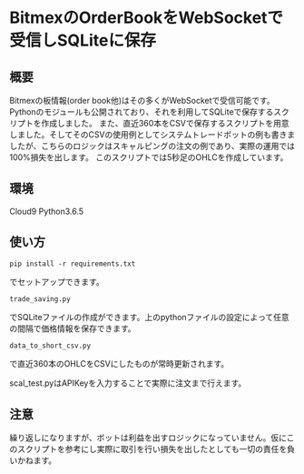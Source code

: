 # BitmexのOrderBookをWebSocketで受信しSQLiteに保存

## 概要
Bitmexの板情報(order book他)はその多くがWebSocketで受信可能です。
Pythonのモジュールも公開されており、それを利用してSQLiteで保存するスクリプトを作成しました。
また、直近360本をCSVで保存するスクリプトを用意しました。そしてそのCSVの使用例としてシステムトレードボットの例も書きましたが、こちらのロジックはスキャルピングの注文の例であり、実際の運用では100%損失を出します。
このスクリプトでは5秒足のOHLCを作成しています。


## 環境
Cloud9 Python3.6.5

## 使い方

```pip install -r requirements.txt```

でセットアップできます。

```trade_saving.py```

でSQLiteファイルの作成ができます。上のpythonファイルの設定によって任意の間隔で価格情報を保存できます。

```data_to_short_csv.py```

で直近360本のOHLCをCSVにしたものが常時更新されます。

scal_test.pyはAPIKeyを入力することで実際に注文まで行えます。

## 注意
繰り返しになりますが、ボットは利益を出すロジックになっていません。仮にこのスクリプトを参考にし実際に取引を行い損失を出したとしても一切の責任を負いかねます。
